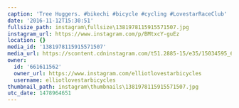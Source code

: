 ```yaml
---
caption: 'Tree Huggers. #bikechi #bicycle #cycling #LovestarRaceClub'
date: '2016-11-12T15:30:51'
fullsize_path: instagram\fullsize\1381978115915571507.jpg
instagram_url: https://www.instagram.com/p/BMtxcY-guEz
location: {}
media_id: '1381978115915571507'
media_url: https://scontent.cdninstagram.com/t51.2885-15/e35/15034595_679623385534934_8194222083740270592_n.jpg?ig_cache_key=MTM4MTk3ODExNTkxNTU3MTUwNw%3D%3D.2
owner:
  id: '661611562'
  owner_url: https://www.instagram.com/elliotlovestarbicycles
  username: elliotlovestarbicycles
thumbnail_path: instagram\thumbnails\1381978115915571507.jpg
utc_date: 1478964651
---
```

